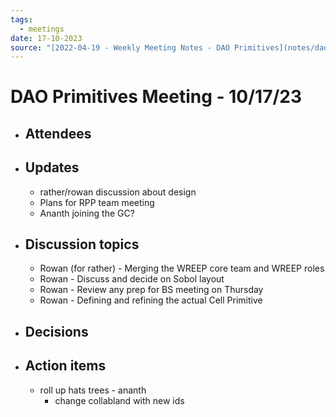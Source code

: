 ```yaml
---
tags:
  - meetings
date: 17-10-2023
source: "[2022-04-19 - Weekly Meeting Notes - DAO Primitives](notes/dao-primitives/primitives-archive/primitives-docs/2022-04-19%20-%20Weekly%20Meeting%20Notes%20-%20DAO%20Primitives.md)"
---
```


# DAO Primitives Meeting - 10/17/23

- ## Attendees


- ## Updates
	-  rather/rowan discussion about design
	- Plans for RPP team meeting
	- Ananth joining the GC?
- ## Discussion topics
	- Rowan (for rather) - Merging the WREEP core team and WREEP roles
	- Rowan - Discuss and decide on Sobol layout
	- Rowan - Review any prep for BS meeting on Thursday
	- Rowan - Defining and refining the actual Cell Primitive


- ## Decisions


- ## Action items
	- roll up hats trees - ananth
		- change collabland with new ids